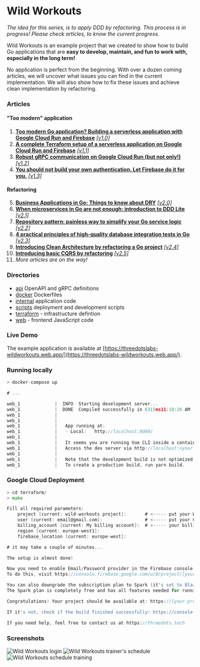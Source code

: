 # Wild Workouts

*The idea for this series, is to apply DDD by refactoring. This process is in progress! Please check articles, to know the current progress.*

Wild Workouts is an example project that we created to show how to build Go applications that are **easy to develop, maintain, and fun to work with, especially in the long term!**

No application is perfect from the beginning. With over a dozen coming articles, we will uncover what issues you can find in the current implementation. We will also show how to fix these issues and achieve clean implementation by refactoring.

### Articles

#### "Too modern" application

1. [**Too modern Go application? Building a serverless application with Google Cloud Run and Firebase**](https://threedots.tech/post/serverless-cloud-run-firebase-modern-go-application/?utm_source=github.com) _[[v1.0]](https://github.com/ThreeDotsLabs/wild-workouts-go-ddd-example/releases/tag/v1.0)_
2. [**A complete Terraform setup of a serverless application on Google Cloud Run and Firebase**](https://threedots.tech/post/complete-setup-of-serverless-application/?utm_source=github.com) _[[v1.1]](https://github.com/ThreeDotsLabs/wild-workouts-go-ddd-example/releases/tag/v1.1)_
3. [**Robust gRPC communication on Google Cloud Run (but not only!)**](https://threedots.tech/post/robust-grpc-google-cloud-run/?utm_source=github.com) _[[v1.2]](https://github.com/ThreeDotsLabs/wild-workouts-go-ddd-example/releases/tag/v1.2)_
4. [**You should not build your own authentication. Let Firebase do it for you.**](https://threedots.tech/post/firebase-cloud-run-authentication/?utm_source=github.com) _[[v1.3]](https://github.com/ThreeDotsLabs/wild-workouts-go-ddd-example/releases/tag/v1.3)_

#### Refactoring

5. [**Business Applications in Go: Things to know about DRY**](https://threedots.tech/post/things-to-know-about-dry/?utm_source=github.com) _[[v2.0]](https://github.com/ThreeDotsLabs/wild-workouts-go-ddd-example/releases/tag/v2.0)_
6. [**When microservices in Go are not enough: introduction to DDD Lite**](https://threedots.tech/post/ddd-lite-in-go-introduction/?utm_source=github.com) _[[v2.1]](https://github.com/ThreeDotsLabs/wild-workouts-go-ddd-example/releases/tag/v2.1)_
7. [**Repository pattern: painless way to simplify your Go service logic**](https://threedots.tech/post/repository-pattern-in-go/?utm_source=github.com) _[[v2.2]](https://github.com/ThreeDotsLabs/wild-workouts-go-ddd-example/releases/tag/v2.2)_
8. [**4 practical principles of high-quality database integration tests in Go**](https://threedots.tech/post/database-integration-testing/?utm_source=github.com) _[[v2.3]](https://github.com/ThreeDotsLabs/wild-workouts-go-ddd-example/releases/tag/v2.3)_
9. [**Introducing Clean Architecture by refactoring a Go project**](https://threedots.tech/post/introducing-clean-architecture/?utm_source=github.com) _[[v2.4]](https://github.com/ThreeDotsLabs/wild-workouts-go-ddd-example/releases/tag/v2.4)_
10. [**Introducing basic CQRS by refactoring**](https://threedots.tech/post/basic-cqrs-in-go/?utm_source=github.com) _[[v2.5]](https://github.com/ThreeDotsLabs/wild-workouts-go-ddd-example/releases/tag/v2.5)_
11. *More articles are on the way!*

### Directories

- [api](api/) OpenAPI and gRPC definitions
- [docker](docker/) Dockerfiles
- [internal](internal/) application code
- [scripts](scripts/) deployment and development scripts
- [terraform](terraform/) - infrastructure defintion
- [web](web/) - frontend JavaScript code

### Live Demo

The example application is available at [https://threedotslabs-wildworkouts.web.app/](https://threedotslabs-wildworkouts.web.app/).

### Running locally

```go
> docker-compose up

# ...

web_1             |  INFO  Starting development server...
web_1             |  DONE  Compiled successfully in 6315ms11:18:26 AM
web_1             |
web_1             |
web_1             |   App running at:
web_1             |   - Local:   http://localhost:8080/
web_1             |
web_1             |   It seems you are running Vue CLI inside a container.
web_1             |   Access the dev server via http://localhost:<your container's external mapped port>/
web_1             |
web_1             |   Note that the development build is not optimized.
web_1             |   To create a production build, run yarn build.
```

### Google Cloud Deployment

```go
> cd terraform/
> make

Fill all required parameters:
	project [current: wild-workouts project]:       # <----- put your Wild Workouts Google Cloud project name here (it will be created) 
	user [current: email@gmail.com]:                # <----- put your Google (Gmail, G-suite etc.) e-mail here
	billing_account [current: My billing account]:  # <----- your billing account name, can be found here https://console.cloud.google.com/billing
	region [current: europe-west1]: 
	firebase_location [current: europe-west]: 

# it may take a couple of minutes...

The setup is almost done!

Now you need to enable Email/Password provider in the Firebase console.
To do this, visit https://console.firebase.google.com/u/0/project/[your-project]/authentication/providers

You can also downgrade the subscription plan to Spark (it's set to Blaze by default).
The Spark plan is completely free and has all features needed for running this project.

Congratulations! Your project should be available at: https://[your-project].web.app

If it's not, check if the build finished successfully: https://console.cloud.google.com/cloud-build/builds?project=[your-project]

If you need help, feel free to contact us at https://threedots.tech
```

### Screenshots

![Wild Workouts login](https://threedots.tech/media/serverless-cloud-run-firebase-modern-go-app/login.png "Logo Title Text 1")
![Wild Workouts trainer's schedule](https://threedots.tech/media/serverless-cloud-run-firebase-modern-go-app/schedule.png "Logo Title Text 1")
![Wild Workouts schedule training](https://threedots.tech/media/serverless-cloud-run-firebase-modern-go-app/new-training.png "Logo Title Text 1")
